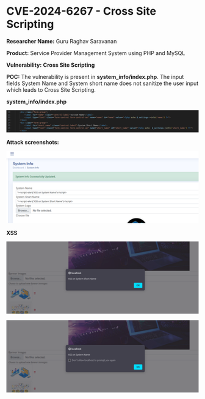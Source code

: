 # CVE-2024-6267 - Cross Site Scripting

**Researcher Name:** Guru Raghav Saravanan

**Product:** Service Provider Management System using PHP and MySQL

**Vulnerability:** **Cross Site Scripting**


**POC:**
The vulnerability is present in **system_info/index.php**. The input fields System Name and System short name does not sanitize the user input which leads to Cross Site Scripting.

**system_info/index.php**

![system_info/index.php](/assets/CVE-2024-6267/pic1.png "system_info/index.php")

**Attack screenshots:**

![Website](/assets/CVE-2024-6267/pic2.png "Website")

**XSS**

![XSS](/assets/CVE-2024-6267/pic3.png "XSS")

![XSS](/assets/CVE-2024-6267/pic4.png "XSS")
